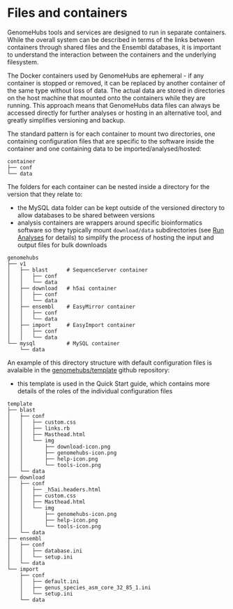 # Files and containers

GenomeHubs tools and services are designed to run in separate containers. While the overall system can be described in terms of the links between containers through shared files and the Ensembl databases, it is important to understand the interaction between the containers and the underlying filesystem.

The Docker containers used by GenomeHubs are ephemeral - if any container is stopped or removed, it can be replaced by another container of the same type without loss of data. The actual data are stored in directories on the host machine that mounted onto the containers while they are running. This approach means that GenomeHubs data files can always be accessed directly for further analyses or hosting in an alternative tool, and greatly simplifies versioning and backup.

The standard pattern is for each container to mount two directories, one containing configuration files that are specific to the software inside the container and one containing data to be imported/analysed/hosted:

```text
container
├── conf
└── data
```

The folders for each container can be nested inside a directory for the version that they relate to:

* the MySQL data folder can be kept outside of the versioned directory to allow databases to be shared between versions
* analysis containers are wrappers around specific bioinformatics software so they typically mount `download/data` subdirectories \(see [Run Analyses](../quick-start/run-analyses.md) for details\) to simplify the process of hosting the input and output files for bulk downloads

```text
genomehubs
├── v1
│   ├── blast      # SequenceServer container
│   │   ├── conf
│   │   └── data
│   ├── download   # h5ai container
│   │   ├── conf
│   │   └── data
│   ├── ensembl    # EasyMirror container
│   │   ├── conf
│   │   └── data
│   ├── import     # EasyImport container
│   │   ├── conf
│   │   └── data
└── mysql          # MySQL container
    └── data
```

An example of this directory structure with default configuration files is avalaible in the [genomehubs/template](https:github.com/genomehubs/template) github repository:

* this template is used in the Quick Start guide, which contains more details of the roles of the individual configuration files

```text
template
├── blast
│   ├── conf
│   │   ├── custom.css
│   │   ├── links.rb
│   │   ├── Masthead.html
│   │   └── img
│   │       ├── download-icon.png
│   │       ├── genomehubs-icon.png
│   │       ├── help-icon.png
│   │       └── tools-icon.png
│   └── data
├── download
│   ├── conf
│   │   ├── _h5ai.headers.html
│   │   ├── custom.css
│   │   ├── Masthead.html
│   │   └── img
│   │       ├── genomehubs-icon.png
│   │       ├── help-icon.png
│   │       └── tools-icon.png
│   └── data
├── ensembl
│   ├── conf
│   │   ├── database.ini
│   │   └── setup.ini
│   └── data
└── import
    ├── conf
    │   ├── default.ini
    │   ├── genus_species_asm_core_32_85_1.ini
    │   └── setup.ini
    └── data
```

